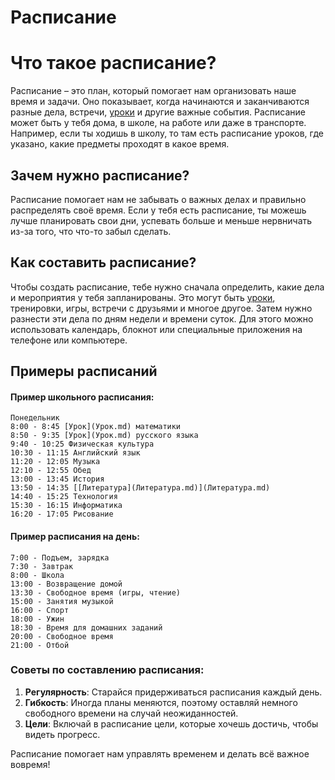 # Расписание

# Что такое расписание?

Расписание – это план, который помогает нам организовать наше время и задачи. Оно показывает, когда начинаются и заканчиваются разные дела, встречи, [уроки](Урок.md) и другие важные события. Расписание может быть у тебя дома, в школе, на работе или даже в транспорте. Например, если ты ходишь в школу, то там есть расписание уроков, где указано, какие предметы проходят в какое время.

## Зачем нужно расписание?

Расписание помогает нам не забывать о важных делах и правильно распределять своё время. Если у тебя есть расписание, ты можешь лучше планировать свои дни, успевать больше и меньше нервничать из-за того, что что-то забыл сделать.

## Как составить расписание?

Чтобы создать расписание, тебе нужно сначала определить, какие дела и мероприятия у тебя запланированы. Это могут быть [уроки](Урок.md), тренировки, игры, встречи с друзьями и многое другое. Затем нужно разнести эти дела по дням недели и времени суток. Для этого можно использовать календарь, блокнот или специальные приложения на телефоне или компьютере.

## Примеры расписаний

#### Пример школьного расписания:
```
Понедельник
8:00 - 8:45 [Урок](Урок.md) математики
8:50 - 9:35 [Урок](Урок.md) русского языка
9:40 - 10:25 Физическая культура
10:30 - 11:15 Английский язык
11:20 - 12:05 Музыка
12:10 - 12:55 Обед
13:00 - 13:45 История
13:50 - 14:35 [[Литература](Литература.md)](Литература.md)
14:40 - 15:25 Технология
15:30 - 16:15 Информатика
16:20 - 17:05 Рисование
```

#### Пример расписания на день:
```
7:00 - Подъем, зарядка
7:30 - Завтрак
8:00 - Школа
13:00 - Возвращение домой
13:30 - Свободное время (игры, чтение)
15:00 - Занятия музыкой
16:00 - Спорт
18:00 - Ужин
18:30 - Время для домашних заданий
20:00 - Свободное время
21:00 - Отбой
```

### Советы по составлению расписания:
1. **Регулярность**: Старайся придерживаться расписания каждый день.
2. **Гибкость**: Иногда планы меняются, поэтому оставляй немного свободного времени на случай неожиданностей.
3. **Цели**: Включай в расписание цели, которые хочешь достичь, чтобы видеть прогресс.

Расписание помогает нам управлять временем и делать всё важное вовремя!